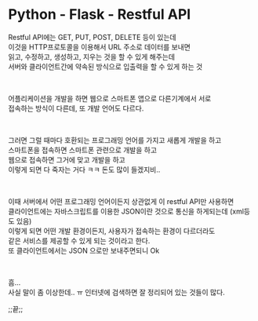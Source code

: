 # Python - Flask - Restful API
Restful API에는 GET, PUT, POST, DELETE 등이 있는데  
이것을 HTTP프로토콜을 이용해서 URL 주소로 데이터를 보내면  
읽고, 수정하고, 생성하고, 지우는 것을 할 수 있게 해주는데   
서버와 클라이언트간에 약속된 방식으로 입출력을 할 수 있게 하는 것  

<br/>

어플리케이션을 개발을 하면 웹으로 스마트폰 앱으로 다른기계에서 서로   
접속하는 방식이 다른데, 또 개발 언어도 다르다.   

<br/>

그러면 그럴 때마다 호환되는 프로그래밍 언어를 가지고 새롭게 개발을 하고  
스마트폰을 접속하면 스마트폰 관련으로 개발을 하고  
웹으로 접속하면 그거에 맞고 개발을 하고   
이렇게 되면 다 죽자는 거다 ㅋㅋ  돈도 많이 들겠지비..

<br/>

이때 서버에서 어떤 프로그래밍 언어이든지 상관없게 이 restful API만 사용하면  
클라이언트에는 자바스크립트를 이용한 JSON이란 것으로 통신을 하게되는데 (xml등도 있음)  
이렇게 되면 어떤 개발 환경이든지, 사용자가 접속하는 환경이 다르더라도  
같은 서비스를 제공할 수 있게 되는 것이라고 한다.   
또 클라이언트에서는 JSON 으로만 보내주면되니 Ok

<br/>

흠...  
사실 말이 좀 이상한데.. ㅠ 인터넷에 검색하면 잘 정리되어 있는 것들이 많다.

;;끝;;


